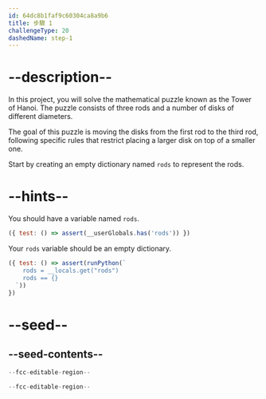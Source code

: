 ```yaml
---
id: 64dc8b1faf9c60304ca8a9b6
title: 步驟 1
challengeType: 20
dashedName: step-1
---
```


# --description--

In this project, you will solve the mathematical puzzle known as the Tower of Hanoi. The puzzle consists of three rods and a number of disks of different diameters.

The goal of this puzzle is moving the disks from the first rod to the third rod, following specific rules that restrict placing a larger disk on top of a smaller one.

Start by creating an empty dictionary named `rods` to represent the rods.

# --hints--

You should have a variable named `rods`.

```js
({ test: () => assert(__userGlobals.has('rods')) })
```

Your `rods` variable should be an empty dictionary.

```js
({ test: () => assert(runPython(`
    rods = __locals.get("rods")
    rods == {}
  `))
})
```

# --seed--

## --seed-contents--

```py
--fcc-editable-region--

--fcc-editable-region--
```
